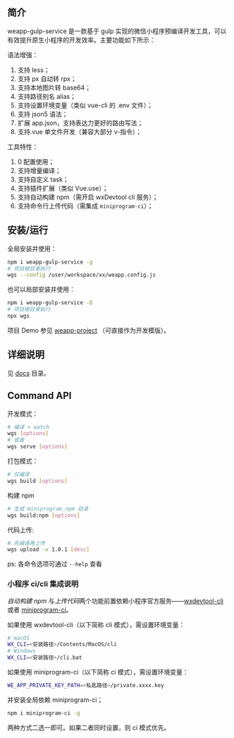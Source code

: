 ## 简介

weapp-gulp-service 是一款基于 gulp 实现的微信小程序预编译开发工具，可以有效提升原生小程序的开发效率。主要功能如下所示：

语法增强：

1. 支持 less；
2. 支持 px 自动转 rpx；
3. 支持本地图片转 base64；
4. 支持路径别名 alias；
5. 支持设置环境变量（类似 vue-cli 的 .env 文件）；
6. 支持 json5 语法；
7. 扩展 app.json，支持表达力更好的路由写法；
8. 支持.vue 单文件开发（兼容大部分 v-指令）；

工具特性：

1. 0 配置使用；
1. 支持增量编译；
1. 支持自定义 task；
1. 支持插件扩展（类似 Vue.use）；
1. 支持自动构建 npm（需开启 wxDevtool cli 服务）；
1. 支持命令行上传代码（需集成 `miniprogram-ci`）；

## 安装/运行

全局安装并使用：

```bash
npm i weapp-gulp-service -g
# 项目根目录执行
wgs --config /user/workspace/xx/weapp.config.js
```

也可以局部安装并使用：

```bash
npm i weapp-gulp-service -D
# 项目根目录执行
npx wgs
```

项目 Demo 参见 [weapp-project](https://github.com/pixelsLee/weapp-gulp-service/tree/main/templates/weapp-project) （可直接作为开发模版）。

## 详细说明

见 [docs](./docs/md) 目录。

## Command API

开发模式：

```bash
# 编译 + watch
wgs [options]
# 或者
wgs serve [options]
```

打包模式：

```bash
# 仅编译
wgs build [options]
```

构建 npm

```bash
# 生成 miniprogram_npm 目录
wgs build:npm [options]
```

代码上传:

```bash
# 先编译再上传
wgs upload -v 1.0.1 [desc]
```

ps: 各命令选项可通过 `--help` 查看

### 小程序 ci/cli 集成说明

_自动构建 npm_ 与*上传代码*两个功能前置依赖小程序官方服务——[wxdevtool-cli](https://developers.weixin.qq.com/miniprogram/dev/devtools/cli.html) 或者 [miniprogram-ci](https://developers.weixin.qq.com/miniprogram/dev/devtools/ci.html)。

如果使用 wxdevtool-cli（以下简称 cli 模式），需设置环境变量：

```bash
# macOS
WX_CLI=<安装路径>/Contents/MacOS/cli
# Windows
WX_CLI=<安装路径>/cli.bat
```

如果使用 miniprogram-ci（以下简称 ci 模式），需设置环境变量：

```bash
WE_APP_PRIVATE_KEY_PATH=<私匙路径>/private.xxxx.key
```

并安装全局依赖 miniprogram-ci；

```bash
npm i miniprogram-ci -g
```

两种方式二选一即可。如果二者同时设置，则 ci 模式优先。

